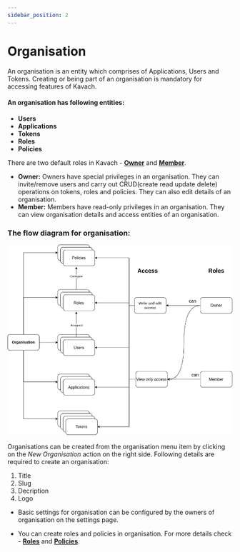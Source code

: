 ```yaml
---
sidebar_position: 2
---
```


# Organisation

An organisation is an entity which comprises of Applications, Users and Tokens. Creating or being part of an organisation is mandatory for accessing features of Kavach.

#### An organisation has following entities:
- **Users**
- **Applications**
- **Tokens**
- **Roles**
- **Policies**

There are two default roles in Kavach - [**Owner**](/docs/core-concepts/roles) and [**Member**](/docs/core-concepts/roles).
- **Owner:**  Owners have special privileges in an organisation. They can invite/remove users and carry out CRUD(create read update delete) operations on tokens, roles and policies. They can also edit details of an organisation.
- **Member:** Members have read-only privileges in an organisation. They can view organisation details and access entities of an organisation.

### The flow diagram for organisation:


![organisation-image](../../static/img/organistion.jpg "organisation-flow-diagram")


Organisations can be created from the organisation menu item by clicking on the *New Organisation* action on the right side.
Following details are required to create an organisation:
1. Title
2. Slug
3. Decription
4. Logo 

- Basic settings for organisation can be configured by the owners of organisation on the settings page. 

- You can create roles and policies in organisation. For more details check - [**Roles**](/docs/core-concepts/roles)
 and [**Policies**](/docs/core-concepts/policies).